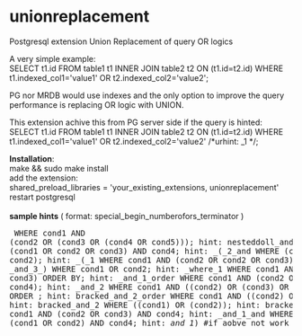 # unionreplacement
Postgresql extension Union Replacement of query OR logics

A very simple example:<br>
SELECT t1.id FROM table1 t1 INNER JOIN table2 t2 ON (t1.id=t2.id) WHERE t1.indexed_col1='value1' OR t2.indexed_col2='value2';

PG nor MRDB would use indexes and the only option to improve the query performance is replacing OR logic with UNION.

This extension achive this from PG server side if the query is hinted:<br>
SELECT t1.id FROM table1 t1 INNER JOIN table2 t2 ON (t1.id=t2.id) WHERE t1.indexed_col1='value1' OR t2.indexed_col2='value2' /*urhint: _1 */;

<b>Installation</b>:<br>
make && sudo make install<br>
add the extension:<br>
shared_preload_libraries = 'your_existing_extensions, unionreplacement'<br>
restart postgresql<br>
<br>
<b>sample hints</b> ( format: special_begin_numberofors_terminator )<br><pre>
        WHERE cond1 AND (cond2 OR (cond3 OR (cond4 OR cond5))); hint: nesteddoll_and_3
        WHERE (cond1 OR cond2 OR cond3) AND cond4;              hint: _(_2_and
        WHERE (cond1 OR cond2);                                 hint: _(_1
        WHERE cond1 AND (cond2 OR cond2 OR cond3);              hint: \_and_3\_)
        WHERE cond1 OR cond2;                                   hint: _where_1
        WHERE cond1 AND (cond2 OR cond3) ORDER BY;              hint: _and_1_order
        WHERE cond1 AND (cond2 OR cond3 OR cond4);              hint: \_and_2
        WHERE cond1 AND ((cond2) OR (cond3) OR (cond4)) ORDER ; hint: bracked_and_2_order
        WHERE cond1 AND ((cond2) OR (cond3));                   hint: bracked_and_2
        WHERE ((cond1) OR (cond2));                             hint: bracked\_(_1
        WHERE cond1 AND (cond2 OR cond3) AND cond4;             hint: \_and_1_and
        WHERE cond0 AND (cond1 OR cond2) AND cond4;             hint: _and_1_)   #if aobve not work
</pre>
